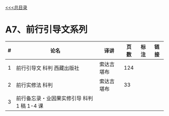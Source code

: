 
[<<<总目录](./index.md)

# A7、前行引导文系列

|#|论名|译讲 |页数|标注|链接|
|-|-----------------------|---|--|--|--|
|1|前行引导文 科判 西藏出版社| 索达吉堪布 |124  |||
|2|前行实修法 科判 |索达吉堪布 |33  |||
|3|前行备忘录・业因果实修引导 科判 1 稿 1-4 课 |||

